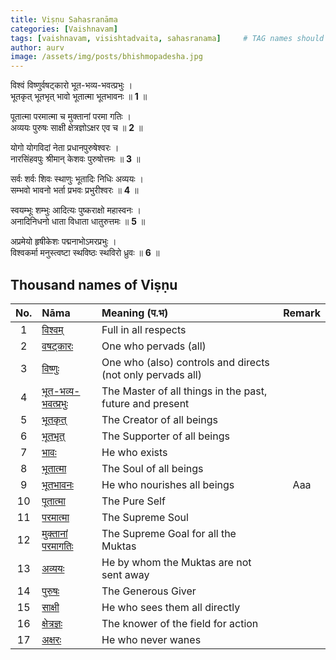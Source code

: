 ```yaml
---
title: Viṣṇu Sahasranāma
categories: [Vaishnavam]
tags: [vaishnavam, visishtadvaita, sahasranama]     # TAG names should always be lowercase
author: aurv
image: /assets/img/posts/bhishmopadesha.jpg
---
```


विश्वं विष्णुर्वषट्कारो भूत-भव्य-भवत्प्रभुः ।\
भूतकृत् भूतभृत् भावो भूतात्मा भूतभावनः ॥ **1** ॥

पूतात्मा परमात्मा च मुक्तानां परमा गतिः ।\
अव्ययः पुरुषः साक्षी क्षेत्रज्ञोऽक्षर एव च ॥ **2** ॥

योगो योगविदां नेता प्रधानपुरुषेश्वरः ।\
नारसिंहवपुः श्रीमान् केशवः पुरुषोत्तमः ॥ **3** ॥

सर्वः शर्वः शिवः स्थाणुः भूतादिः निधिः अव्ययः ।\
सम्भवो भावनो भर्ता प्रभवः प्रभुरीश्वरः ॥ **4** ॥

स्वयम्भूः शम्भुः आदित्यः पुष्कराक्षो महास्वनः ।\
अनादिनिधनो धाता विधाता धातुरुत्तमः ॥ **5** ॥

अप्रमेयो हृषीकेशः पद्मनाभोऽमरप्रभुः ।\
विश्वकर्मा मनुस्त्वष्टा स्थविष्ठः स्थविरो ध्रुवः ॥ **6** ॥

## Thousand names of Viṣṇu

<table>
    <thead>
        <tr>
            <th style="text-align: center;">No.</th>
            <th style="text-align: left;">Nāma</th>
            <th style="text-align: left;">Meaning (प.भ)</th>
            <th style="text-align: left;">Remark</th>
        </tr>
    </thead>
    <tbody>
        <tr>
            <td style="text-align: center;">1</td>
            <td style="bold"><a target="_blank" href="https://aurvadahana.github.io/posts/vishnu-sahasranama-bgd-1/#tr1">विश्वम्</a></td>
            <td>Full in all respects</td>
            <td style="text-align: center;" rowspan="17">Aaa</td>
        </tr>
        <tr>
            <td style="text-align: center;">2</td>
            <td style="bold"><a target="_blank" href="https://aurvadahana.github.io/posts/vishnu-sahasranama-bgd-1/#tr2">वषट्कारः</a></td>
            <td>One who pervads (all)</td>
        </tr>
        <tr>
            <td style="text-align: center;">3</td>
            <td style="bold"><a target="_blank" href="https://aurvadahana.github.io/posts/vishnu-sahasranama-bgd-1/#tr3">विष्णुः</a></td>
            <td>One who (also) controls and directs (not only pervads all)</td>
        </tr>
        <tr>
            <td style="text-align: center;">4</td>
            <td style="bold"><a target="_blank" href="https://aurvadahana.github.io/posts/vishnu-sahasranama-bgd-1/#tr4">भूत-भव्य-भवत्प्रभुः</a></td>
            <td>The Master of all things in the past, future and present</td>
        </tr>
        <tr>
            <td style="text-align: center;">5</td>
            <td style="bold"><a target="_blank" href="https://aurvadahana.github.io/posts/vishnu-sahasranama-bgd-1/#tr5">भूतकृत्</a></td>
            <td>The Creator of all beings</td>
        </tr>
        <tr>
            <td style="text-align: center;">6</td>
            <td style="bold"><a target="_blank" href="https://aurvadahana.github.io/posts/vishnu-sahasranama-bgd-1/#tr6">भूतभृत्</a></td>
            <td>The Supporter of all beings</td>
        </tr>
        <tr>
            <td style="text-align: center;">7</td>
            <td style="bold"><a target="_blank" href="https://aurvadahana.github.io/posts/vishnu-sahasranama-bgd-1/#tr7">भावः</a></td>
            <td>He who exists</td>
        </tr>
        <tr>
            <td style="text-align: center;">8</td>
            <td style="bold"><a target="_blank" href="https://aurvadahana.github.io/posts/vishnu-sahasranama-bgd-1/#tr8">भूतात्मा</a></td>
            <td>The Soul of all beings</td>
        </tr>
        <tr>
            <td style="text-align: center;">9</td>
            <td style="bold"><a target="_blank" href="https://aurvadahana.github.io/posts/vishnu-sahasranama-bgd-1/#tr9">भूतभावनः</a></td>
            <td>He who nourishes all beings</td>
        </tr>
        <tr>
            <td style="text-align: center;">10</td>
            <td style="bold"><a target="_blank" href="https://aurvadahana.github.io/posts/vishnu-sahasranama-bgd-2/#tr10">पूतात्मा</a></td>
            <td>The Pure Self</td>
        </tr>
        <tr>
            <td style="text-align: center;">11</td>
            <td style="bold"><a target="_blank" href="https://aurvadahana.github.io/posts/vishnu-sahasranama-bgd-2/#tr11">परमात्मा</a></td>
            <td>The Supreme Soul</td>
        </tr>
        <tr>
            <td style="text-align: center;">12</td>
            <td style="bold"><a target="_blank" href="https://aurvadahana.github.io/posts/vishnu-sahasranama-bgd-2/#tr12">मुक्तानां परमागतिः</a></td>
            <td>The Supreme Goal for all the Muktas</td>
        </tr>
        <tr>
            <td style="text-align: center;">13</td>
            <td style="bold"><a target="_blank" href="https://aurvadahana.github.io/posts/vishnu-sahasranama-bgd-2/#tr13">अव्ययः</a></td>
            <td>He by whom the Muktas are not sent away</td>
        </tr>
        <tr>
            <td style="text-align: center;">14</td>
            <td style="bold"><a target="_blank" href="https://aurvadahana.github.io/posts/vishnu-sahasranama-bgd-2/#tr14">पुरुषः</a></td>
            <td>The Generous Giver</td>
        </tr>
        <tr>
            <td style="text-align: center;">15</td>
            <td style="bold"><a target="_blank" href="https://aurvadahana.github.io/posts/vishnu-sahasranama-bgd-2/#tr15">साक्षी</a></td>
            <td>He who sees them all directly</td>
        </tr>
        <tr>
            <td style="text-align: center;">16</td>
            <td style="bold"><a target="_blank" href="https://aurvadahana.github.io/posts/vishnu-sahasranama-bgd-2/#tr16">क्षेत्रज्ञः</a></td>
            <td>The knower of the field for action</td>
        </tr>
        <tr>
            <td style="text-align: center;">17</td>
            <td style="bold"><a target="_blank" href="https://aurvadahana.github.io/posts/vishnu-sahasranama-bgd-2/#tr17">अक्षरः</a></td>
            <td>He who never wanes</td>
        </tr>
    </tbody>
</table>
 
 
<!--- 

<div style="display: flex; flex-wrap: wrap; gap: 10px; margin-top: 20px;">
  <div style="display: inline-block; padding: 6px 8px; background-color: #d3d3d3; border-radius: 5px;">
    <span style="color: black; font-size: 16px; font-weight: bold;">18. योगः 
      (<a target="_blank" href="https://aurvadahana.github.io/posts/vishnu-sahasranama-bgd-3/#tr18" style="color: #4792f8; text-decoration: underline;">प.भ.</a>)
    </span>
  </div>
  
  <div style="display: inline-block; padding: 6px 8px; background-color: #d3d3d3; border-radius: 5px;">
    <span style="color: black; font-size: 16px; font-weight: bold;">19. योगविदां नेता 
      (<a target="_blank" href="https://aurvadahana.github.io/posts/vishnu-sahasranama-bgd-3/#tr19" style="color: #4792f8; text-decoration: underline;">प.भ.</a>)
    </span>
  </div>
  
  <div style="display: inline-block; padding: 6px 8px; background-color: #d3d3d3; border-radius: 5px;">
    <span style="color: black; font-size: 16px; font-weight: bold;">20. प्रधानपुरुषेश्वरः 
      (<a target="_blank" href="https://aurvadahana.github.io/posts/vishnu-sahasranama-bgd-3/#tr20" style="color: #4792f8; text-decoration: underline;">प.भ.</a>)
    </span>
  </div>

  <div style="display: inline-block; padding: 6px 8px; background-color: #d3d3d3; border-radius: 5px;">
    <span style="color: black; font-size: 16px; font-weight: bold;">21. नारसिंहवपुः 
      (<a target="_blank" href="https://aurvadahana.github.io/posts/vishnu-sahasranama-bgd-3/#tr21" style="color: #4792f8; text-decoration: underline;">प.भ.</a>)
    </span>
  </div>
  
  <div style="display: inline-block; padding: 6px 8px; background-color: #d3d3d3; border-radius: 5px;">
    <span style="color: black; font-size: 16px; font-weight: bold;">22. श्रीमान् 
      (<a target="_blank" href="https://aurvadahana.github.io/posts/vishnu-sahasranama-bgd-3/#tr22" style="color: #4792f8; text-decoration: underline;">प.भ.</a>)
    </span>
  </div>
  
  <div style="display: inline-block; padding: 6px 8px; background-color: #d3d3d3; border-radius: 5px;">
    <span style="color: black; font-size: 16px; font-weight: bold;">23. केशवः 
      (<a target="_blank" href="https://aurvadahana.github.io/posts/vishnu-sahasranama-bgd-3/#tr23" style="color: #4792f8; text-decoration: underline;">प.भ.</a>)
    </span>
  </div>

  <div style="display: inline-block; padding: 6px 8px; background-color: #d3d3d3; border-radius: 5px;">
    <span style="color: black; font-size: 16px; font-weight: bold;">24. पुरुषोत्तमः 
      (<a target="_blank" href="https://aurvadahana.github.io/posts/vishnu-sahasranama-bgd-3/#tr24" style="color: #4792f8; text-decoration: underline;">प.भ.</a>)
    </span>
  </div>
  
</div>

&nbsp;
--->
